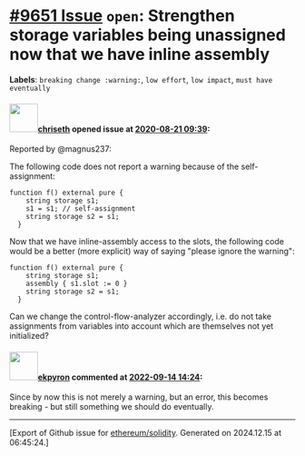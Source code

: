 # [\#9651 Issue](https://github.com/ethereum/solidity/issues/9651) `open`: Strengthen storage variables being unassigned now that we have inline assembly
**Labels**: `breaking change :warning:`, `low effort`, `low impact`, `must have eventually`


#### <img src="https://avatars.githubusercontent.com/u/9073706?v=4" width="50">[chriseth](https://github.com/chriseth) opened issue at [2020-08-21 09:39](https://github.com/ethereum/solidity/issues/9651):

Reported by @magnus237:

The following code does not report a warning because of the self-assignment:
```
function f() external pure {
    string storage s1;
    s1 = s1; // self-assignment
    string storage s2 = s1;
  }
```

Now that we have inline-assembly access to the slots, the following code would be a better (more explicit) way of saying "please ignore the warning":
```
function f() external pure {
    string storage s1;
    assembly { s1.slot := 0 }
    string storage s2 = s1;
  }
```

Can we change the control-flow-analyzer accordingly, i.e. do not take assignments from variables into account which are themselves not yet initialized?


#### <img src="https://avatars.githubusercontent.com/u/1347491?v=4" width="50">[ekpyron](https://github.com/ekpyron) commented at [2022-09-14 14:24](https://github.com/ethereum/solidity/issues/9651#issuecomment-1246844986):

Since by now this is not merely a warning, but an error, this becomes breaking - but still something we should do eventually.


-------------------------------------------------------------------------------



[Export of Github issue for [ethereum/solidity](https://github.com/ethereum/solidity). Generated on 2024.12.15 at 06:45:24.]
